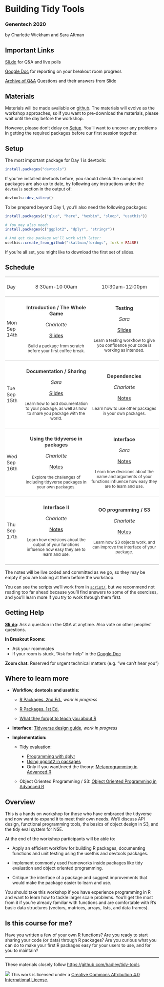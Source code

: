 
<!-- README.md is generated from README.Rmd. Please edit that file -->

# Building Tidy Tools

### Genentech 2020

by Charlotte Wickham and Sara Altman

## Important Links

[Sli.do](https://app.sli.do/event/71rqfi1i) for Q\&A and live polls

[Google
Doc](https://docs.google.com/document/d/1vahqtJ2d8zoidy1jZ19w3fxEBNWXY0YSarwtuoo-rkA/edit?usp=sharing)
for reporting on your breakout room progress

[Archive of
Q\&A](https://docs.google.com/document/d/1PxGsv9spATRa453Q2lboDmKA1BP0odC2vw5ipWLjqe8/edit?usp=sharing)
Questions and their answers from Slido

## Materials

Materials will be made available on
[github](https://github.com/cwickham/genentech-build-tidy-tools). The
materials will evolve as the workshop approaches, so if you want to
pre-download the materials, please wait until the day before the
workshop.

However, please don’t delay on [Setup](#setup). You’ll want to uncover
any problems in getting the required packages before our first session
together.

## Setup

<!-- Fix later to generate from content of repo like https://github.com/hadley/tidy-tools/blob/master/README.Rmd -->

The most important package for Day 1 is devtools:

``` r
install.packages("devtools")
```

If you’ve installed devtools before, you should check the component
packages are also up to date, by following any instructions under the
`devtools` section in the output of:

``` r
devtools::dev_sitrep()
```

To be prepared beyond Day 1, you’ll also need the following packages:

``` r
install.packages(c("glue", "here", "hexbin", "sloop", "usethis"))
```

``` r
# You may also need:
install.packages(c("ggplot2", "dplyr", "stringr"))

# And get the package we'll work with later:
usethis::create_from_github("skaltman/fordogs", fork = FALSE)
```

<!-- 
* When you're done, put a green post-it on your computer. 
* If you need help, put up a pink post-it.
-->

If you’re all set, you might like to download the first set of slides.

## Schedule

<!--html_preserve-->

<table style="font-family: -apple-system, BlinkMacSystemFont, 'Segoe UI', Roboto, Oxygen, Ubuntu, Cantarell, 'Helvetica Neue', 'Fira Sans', 'Droid Sans', Arial, sans-serif; display: table; border-collapse: collapse; margin-left: auto; margin-right: auto; color: #333333; font-size: 16px; background-color: #FFFFFF; width: auto; border-top-style: solid; border-top-width: 2px; border-top-color: #A8A8A8; border-right-style: none; border-right-width: 2px; border-right-color: #D3D3D3; border-bottom-style: solid; border-bottom-width: 2px; border-bottom-color: #A8A8A8; border-left-style: none; border-left-width: 2px; border-left-color: #D3D3D3;">

<thead style="border-top-style: solid; border-top-width: 2px; border-top-color: #D3D3D3; border-bottom-style: solid; border-bottom-width: 2px; border-bottom-color: #D3D3D3; border-left-style: none; border-left-width: 1px; border-left-color: #D3D3D3; border-right-style: none; border-right-width: 1px; border-right-color: #D3D3D3;">

<tr>

<th style="color: #333333; background-color: #FFFFFF; font-size: 100%; font-weight: normal; text-transform: inherit; border-left-style: none; border-left-width: 1px; border-left-color: #D3D3D3; border-right-style: none; border-right-width: 1px; border-right-color: #D3D3D3; vertical-align: bottom; padding-top: 5px; padding-bottom: 6px; padding-left: 5px; padding-right: 5px; overflow-x: hidden; text-align: left;" rowspan="1" colspan="1">

Day

</th>

<th style="color: #333333; background-color: #FFFFFF; font-size: 100%; font-weight: normal; text-transform: inherit; border-left-style: none; border-left-width: 1px; border-left-color: #D3D3D3; border-right-style: none; border-right-width: 1px; border-right-color: #D3D3D3; vertical-align: bottom; padding-top: 5px; padding-bottom: 6px; padding-left: 5px; padding-right: 5px; overflow-x: hidden; text-align: center;" rowspan="1" colspan="1">

8:30am-10:00am

</th>

<th style="color: #333333; background-color: #FFFFFF; font-size: 100%; font-weight: normal; text-transform: inherit; border-left-style: none; border-left-width: 1px; border-left-color: #D3D3D3; border-right-style: none; border-right-width: 1px; border-right-color: #D3D3D3; vertical-align: bottom; padding-top: 5px; padding-bottom: 6px; padding-left: 5px; padding-right: 5px; overflow-x: hidden; text-align: center;" rowspan="1" colspan="1">

10:30am-12:00pm

</th>

</tr>

</thead>

<tbody style="border-top-style: solid; border-top-width: 2px; border-top-color: #D3D3D3; border-bottom-style: solid; border-bottom-width: 2px; border-bottom-color: #D3D3D3;">

<tr>

<td style="padding-top: 8px; padding-bottom: 8px; padding-left: 5px; padding-right: 5px; margin: 10px; border-top-style: solid; border-top-width: 1px; border-top-color: #D3D3D3; border-left-style: none; border-left-width: 1px; border-left-color: #D3D3D3; border-right-style: none; border-right-width: 1px; border-right-color: #D3D3D3; vertical-align: middle; overflow-x: hidden; text-align: left;">

<div class="gt_from_md">

<p>

Mon Sep 14th

</p>

</div>

</td>

<td style="padding-top: 8px; padding-bottom: 8px; padding-left: 5px; padding-right: 5px; margin: 10px; border-top-style: solid; border-top-width: 1px; border-top-color: #D3D3D3; border-left-style: none; border-left-width: 1px; border-left-color: #D3D3D3; border-right-style: none; border-right-width: 1px; border-right-color: #D3D3D3; vertical-align: middle; overflow-x: hidden; text-align: center;">

<div class="gt_from_md">

<p>

<strong>Introduction / The Whole Game</strong>

</p>

<p>

<em>Charlotte</em>

</p>

<p>

<a href="https://github.com/cwickham/genentech-build-tidy-tools/raw/master/1-intro.pdf">Slides</a>

</p>

<p>

<small>Build a package from scratch before your first coffee
break.</small>

</p>

</div>

</td>

<td style="padding-top: 8px; padding-bottom: 8px; padding-left: 5px; padding-right: 5px; margin: 10px; border-top-style: solid; border-top-width: 1px; border-top-color: #D3D3D3; border-left-style: none; border-left-width: 1px; border-left-color: #D3D3D3; border-right-style: none; border-right-width: 1px; border-right-color: #D3D3D3; vertical-align: middle; overflow-x: hidden; text-align: center;">

<div class="gt_from_md">

<p>

<strong>Testing</strong>

</p>

<p>

<em>Sara</em>

</p>

<p>

<a href="https://github.com/cwickham/genentech-build-tidy-tools/raw/master/2-testing.pdf">Slides</a>

</p>

<p>

<small>Learn a testing workflow to give you confidence your code is
working as intended.</small>

</p>

</div>

</td>

</tr>

<tr>

<td style="padding-top: 8px; padding-bottom: 8px; padding-left: 5px; padding-right: 5px; margin: 10px; border-top-style: solid; border-top-width: 1px; border-top-color: #D3D3D3; border-left-style: none; border-left-width: 1px; border-left-color: #D3D3D3; border-right-style: none; border-right-width: 1px; border-right-color: #D3D3D3; vertical-align: middle; overflow-x: hidden; text-align: left;">

<div class="gt_from_md">

<p>

Tue Sep 15th

</p>

</div>

</td>

<td style="padding-top: 8px; padding-bottom: 8px; padding-left: 5px; padding-right: 5px; margin: 10px; border-top-style: solid; border-top-width: 1px; border-top-color: #D3D3D3; border-left-style: none; border-left-width: 1px; border-left-color: #D3D3D3; border-right-style: none; border-right-width: 1px; border-right-color: #D3D3D3; vertical-align: middle; overflow-x: hidden; text-align: center;">

<div class="gt_from_md">

<p>

<strong>Documentation / Sharing</strong>

</p>

<p>

<em>Sara</em>

</p>

<p>

<a href="https://github.com/cwickham/genentech-build-tidy-tools/raw/master/3-sharing.pdf">Slides</a>

</p>

<p>

<small>Learn how to add documentation to your package, as well as how to
share you package with the world.</small>

</p>

</div>

</td>

<td style="padding-top: 8px; padding-bottom: 8px; padding-left: 5px; padding-right: 5px; margin: 10px; border-top-style: solid; border-top-width: 1px; border-top-color: #D3D3D3; border-left-style: none; border-left-width: 1px; border-left-color: #D3D3D3; border-right-style: none; border-right-width: 1px; border-right-color: #D3D3D3; vertical-align: middle; overflow-x: hidden; text-align: center;">

<div class="gt_from_md">

<p>

<strong>Dependencies</strong>

</p>

<p>

<em>Charlotte</em>

</p>

<p>

<a href="notes/4-dependencies.Rmd">Notes</a>

</p>

<p>

<small>Learn how to use other packages in your own packages.</small>

</p>

</div>

</td>

</tr>

<tr>

<td style="padding-top: 8px; padding-bottom: 8px; padding-left: 5px; padding-right: 5px; margin: 10px; border-top-style: solid; border-top-width: 1px; border-top-color: #D3D3D3; border-left-style: none; border-left-width: 1px; border-left-color: #D3D3D3; border-right-style: none; border-right-width: 1px; border-right-color: #D3D3D3; vertical-align: middle; overflow-x: hidden; text-align: left;">

<div class="gt_from_md">

<p>

Wed Sep 16th

</p>

</div>

</td>

<td style="padding-top: 8px; padding-bottom: 8px; padding-left: 5px; padding-right: 5px; margin: 10px; border-top-style: solid; border-top-width: 1px; border-top-color: #D3D3D3; border-left-style: none; border-left-width: 1px; border-left-color: #D3D3D3; border-right-style: none; border-right-width: 1px; border-right-color: #D3D3D3; vertical-align: middle; overflow-x: hidden; text-align: center;">

<div class="gt_from_md">

<p>

<strong>Using the tidyverse in packages</strong>

</p>

<p>

<em>Charlotte</em>

</p>

<p>

<a href="notes/5-tidyverse.Rmd">Notes</a>

</p>

<p>

<small>Explore the challenges of including tidyverse packages in your
own packages.</small>

</p>

</div>

</td>

<td style="padding-top: 8px; padding-bottom: 8px; padding-left: 5px; padding-right: 5px; margin: 10px; border-top-style: solid; border-top-width: 1px; border-top-color: #D3D3D3; border-left-style: none; border-left-width: 1px; border-left-color: #D3D3D3; border-right-style: none; border-right-width: 1px; border-right-color: #D3D3D3; vertical-align: middle; overflow-x: hidden; text-align: center;">

<div class="gt_from_md">

<p>

<strong>Interface</strong>

</p>

<p>

<em>Sara</em>

</p>

<p>

<a href="notes/6-interface.Rmd">Notes</a>

</p>

<p>

<small>Learn how decisions about the name and arguments of your
functions influence how easy they are to learn and use.</small>

</p>

</div>

</td>

</tr>

<tr>

<td style="padding-top: 8px; padding-bottom: 8px; padding-left: 5px; padding-right: 5px; margin: 10px; border-top-style: solid; border-top-width: 1px; border-top-color: #D3D3D3; border-left-style: none; border-left-width: 1px; border-left-color: #D3D3D3; border-right-style: none; border-right-width: 1px; border-right-color: #D3D3D3; vertical-align: middle; overflow-x: hidden; text-align: left;">

<div class="gt_from_md">

<p>

Thu Sep 17th

</p>

</div>

</td>

<td style="padding-top: 8px; padding-bottom: 8px; padding-left: 5px; padding-right: 5px; margin: 10px; border-top-style: solid; border-top-width: 1px; border-top-color: #D3D3D3; border-left-style: none; border-left-width: 1px; border-left-color: #D3D3D3; border-right-style: none; border-right-width: 1px; border-right-color: #D3D3D3; vertical-align: middle; overflow-x: hidden; text-align: center;">

<div class="gt_from_md">

<p>

<strong>Interface II</strong>

</p>

<p>

<em>Charlotte</em>

</p>

<p>

<a href="notes/7-interface-ii.Rmd">Notes</a>

</p>

<p>

<small>Learn how decisions about the output of your functions influence
how easy they are to learn and use.</small>

</p>

</div>

</td>

<td style="padding-top: 8px; padding-bottom: 8px; padding-left: 5px; padding-right: 5px; margin: 10px; border-top-style: solid; border-top-width: 1px; border-top-color: #D3D3D3; border-left-style: none; border-left-width: 1px; border-left-color: #D3D3D3; border-right-style: none; border-right-width: 1px; border-right-color: #D3D3D3; vertical-align: middle; overflow-x: hidden; text-align: center;">

<div class="gt_from_md">

<p>

<strong>OO programming / S3</strong>

</p>

<p>

<em>Charlotte</em>

</p>

<p>

<a href="notes/8-oop.Rmd">Notes</a>

</p>

<p>

<small>Learn how S3 objects work, and can improve the interface of your
package.</small>

</p>

</div>

</td>

</tr>

</tbody>

</table>

<!--/html_preserve-->

The notes will be live coded and committed as we go, so they may be
empty if you are looking at them before the workshop.

You can see the scripts we’ll work from in [`script/`](script/), but we
recommend not reading too far ahead because you’ll find answers to some
of the exercises, and you’ll learn more if you try to work through them
first.

## Getting Help

[**Sli.do**](https://app.sli.do/event/71rqfi1i): Ask a question in the
Q\&A at anytime. Also vote on other peoples’ questions.

**In Breakout Rooms:**

  - Ask your roommates
  - If your room is stuck, “Ask for help” in the [Google
    Doc](https://docs.google.com/document/d/1vahqtJ2d8zoidy1jZ19w3fxEBNWXY0YSarwtuoo-rkA/edit?usp=sharing)

**Zoom chat:** Reserved for urgent technical matters (e.g. “we can’t
hear you”)

## Where to learn more

  - **Workflow, devtools and usethis:**
    
      - [R Packages, 2nd Ed.](https://r-pkgs.org/), *work in progress*
    
      - [R Packages, 1st Ed.](http://r-pkgs.had.co.nz/)
    
      - [What they forgot to teach you about R](https://rstats.wtf/)

  - **Interface:** [Tidyverse design
    guide](https://design.tidyverse.org/), *work in progress*

  - **Implementation:**
    
      - Tidy evaluation:
        
          - [Programming with
            dplyr](https://dplyr.tidyverse.org/dev/articles/programming.html)
          - [Using ggplot2 in
            packages](https://ggplot2.tidyverse.org/dev/articles/ggplot2-in-packages.html)
          - Only if you want/need the theory: [Metaprogramming in
            Advanced R](https://adv-r.hadley.nz/metaprogramming.html)
    
      - Object Oriented Programming / S3: [Object Oriented Programming
        in Advanced R](https://adv-r.hadley.nz/oo.html)

## Overview

This is a hands on workshop for those who have embraced the tidyverse
and now want to expand it to meet their own needs. We’ll discuss API
design, functional programming tools, the basics of object design in S3,
and the tidy eval system for NSE.

At the end of the workshop participants will be able to:

  - Apply an efficient workflow for building R packages, documenting
    functions and unit testing using the usethis and devtools packages.

  - Implement commonly used frameworks inside packages like tidy
    evaluation and object oriented programming.

  - Critique the interface of a package and suggest improvements that
    would make the package easier to learn and use.

You should take this workshop if you have experience programming in R
and want to learn how to tackle larger scale problems. You’ll get the
most from it if you’re already familiar with functions and are
comfortable with R’s basic data structures (vectors, matrices, arrays,
lists, and data frames).

## Is this course for me?

Have you written a few of your own R functions? Are you ready to start
sharing your code (or data) through R packages? Are you curious what you
can do to make your first R packages easy for your users to use, and for
you to maintain?

-----

These materials closely follow <https://github.com/hadley/tidy-tools>

![](https://i.creativecommons.org/l/by/4.0/88x31.png) This work is
licensed under a [Creative Commons Attribution 4.0 International
License](https://creativecommons.org/licenses/by/4.0/).
